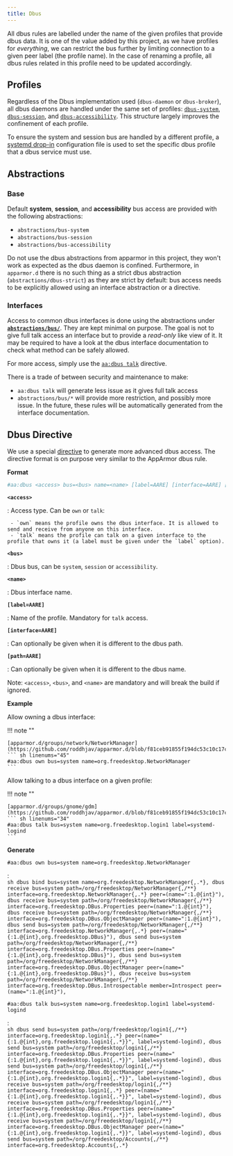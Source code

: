```yaml
---
title: Dbus
---
```


All dbus rules are labelled under the name of the given profiles that provide dbus data. It is one of the value added by this project, as we have profiles for *everything*, we can restrict the bus further by limiting connection to a given peer label (the profile name). In the case of renaming a profile, all dbus rules related in this profile need to be updated accordingly.

## Profiles

Regardless of the Dbus implementation used (`dbus-daemon` or `dbus-broker`), all dbus daemons are handled under the same set of profiles: [`dbus-system`](https://github.com/roddhjav/apparmor.d/blob/main/apparmor.d/groups/bus/dbus-system), [`dbus-session`](https://github.com/roddhjav/apparmor.d/blob/main/apparmor.d/groups/bus/dbus-session), and [`dbus-accessibility`](https://github.com/roddhjav/apparmor.d/blob/main/apparmor.d/groups/bus/dbus-accessibility). This structure largely improves the confinement of each profile.

To ensure the system and session bus are handled by a different profile, a [systemd drop-in](https://github.com/roddhjav/apparmor.d/blob/main/systemd/default/system/dbus.service) configuration file is used to set the specific dbus profile that a dbus service must use.

## Abstractions

### Base

Default **system**, **session**, and **accessibility** bus access are provided with the following abstractions:

- `abstractions/bus-system`
- `abstractions/bus-session`
- `abstractions/bus-accessibility`

Do not use the dbus abstractions from apparmor in this project, they won't work as expected as the dbus daemon is confined. Furthermore, in `apparmor.d` there is no such thing as a strict dbus abstraction (`abstractions/dbus-strict`) as they are strict by default: bus access needs to be explicitly allowed using an interface abstraction or a directive.

### Interfaces

Access to common dbus interfaces is done using the abstractions under **[`abstractions/bus/`](https://github.com/roddhjav/apparmor.d/tree/main/apparmor.d/abstractions/bus)**. They are kept minimal on purpose. The goal is not to give full talk access an interface but to provide a *read-only* like view of it. It may be required to have a look at the dbus interface documentation to check what method can be safely allowed.

For more access, simply use the [`aa:dbus talk`](#dbus-directive) directive.

There is a trade of between security and maintenance to make:

- `aa:dbus talk` will generate less issue as it gives full talk access
- `abstractions/bus/*` will provide more restriction, and possibly more issue. In the future, these rules will be automatically generated from the interface documentation.

## Dbus Directive

We use a special [directive](directives.md) to generate more advanced dbus access. The directive format is on purpose very similar to the AppArmor dbus rule.

**Format**

```sh
#aa:dbus <access> bus=<bus> name=<name> [label=AARE] [interface=AARE] [path=AARE]
```

**`<access>`**

:    Access type. Can be `own` or `talk`:

     - `own` means the profile owns the dbus interface. It is allowed to send and receive from anyone on this interface.
     - `talk` means the profile can talk on a given interface to the profile that owns it (a label must be given under the `label` option).

**`<bus>`**

:    Dbus bus, can be `system`, `session` or `accessibility`.

**`<name>`**

:    Dbus interface name.

**`[label=AARE]`**

:    Name of the profile. Mandatory for `talk` access.

**`[interface=AARE]`**

:    Can optionally be given when it is different to the dbus path.

**`[path=AARE]`**

:    Can optionally be given when it is different to the dbus name.


Note: `<access>`, `<bus>`, and `<name>` are mandatory and will break the build if ignored.


**Example**

Allow owning a dbus interface:

!!! note ""

    [apparmor.d/groups/network/NetworkManager](https://github.com/roddhjav/apparmor.d/blob/f81ceb91855f194dc53c10c17cbe1d7b50434a1e/apparmor.d/groups/network/NetworkManager#L45)
    ``` sh linenums="45"
    #aa:dbus own bus=system name=org.freedesktop.NetworkManager
    ```

Allow talking to a dbus interface on a given profile:

!!! note ""

    [apparmor.d/groups/gnome/gdm](https://github.com/roddhjav/apparmor.d/blob/f81ceb91855f194dc53c10c17cbe1d7b50434a1e/apparmor.d/groups/gnome/gdm#L44)
    ``` sh linenums="34"
    #aa:dbus talk bus=system name=org.freedesktop.login1 label=systemd-logind
    ```

**Generate**

`#aa:dbus own bus=system name=org.freedesktop.NetworkManager`

:    
     ```sh
     dbus bind bus=system name=org.freedesktop.NetworkManager{,.*},
     dbus receive bus=system path=/org/freedesktop/NetworkManager{,/**}
          interface=org.freedesktop.NetworkManager{,.*}
          peer=(name=":1.@{int}"),
     dbus receive bus=system path=/org/freedesktop/NetworkManager{,/**}
          interface=org.freedesktop.DBus.Properties
          peer=(name=":1.@{int}"),
     dbus receive bus=system path=/org/freedesktop/NetworkManager{,/**}
          interface=org.freedesktop.DBus.ObjectManager
          peer=(name=":1.@{int}"),
     dbus send bus=system path=/org/freedesktop/NetworkManager{,/**}
          interface=org.freedesktop.NetworkManager{,.*}
          peer=(name="{:1.@{int},org.freedesktop.DBus}"),
     dbus send bus=system path=/org/freedesktop/NetworkManager{,/**}
          interface=org.freedesktop.DBus.Properties
          peer=(name="{:1.@{int},org.freedesktop.DBus}"),
     dbus send bus=system path=/org/freedesktop/NetworkManager{,/**}
          interface=org.freedesktop.DBus.ObjectManager
          peer=(name="{:1.@{int},org.freedesktop.DBus}"),
     dbus receive bus=system path=/org/freedesktop/NetworkManager{,/**}
          interface=org.freedesktop.DBus.Introspectable
          member=Introspect
          peer=(name=":1.@{int}"),
     ```

`#aa:dbus talk bus=system name=org.freedesktop.login1 label=systemd-logind`

:    
     ```sh
     dbus send bus=system path=/org/freedesktop/login1{,/**}
          interface=org.freedesktop.login1{,.*}
          peer=(name="{:1.@{int},org.freedesktop.login1{,.*}}", label=systemd-logind),
     dbus send bus=system path=/org/freedesktop/login1{,/**}
          interface=org.freedesktop.DBus.Properties
          peer=(name="{:1.@{int},org.freedesktop.login1{,.*}}", label=systemd-logind),
     dbus send bus=system path=/org/freedesktop/login1{,/**}
          interface=org.freedesktop.DBus.ObjectManager
          peer=(name="{:1.@{int},org.freedesktop.login1{,.*}}", label=systemd-logind),
     dbus receive bus=system path=/org/freedesktop/login1{,/**}
          interface=org.freedesktop.login1{,.*}
          peer=(name="{:1.@{int},org.freedesktop.login1{,.*}}", label=systemd-logind),
     dbus receive bus=system path=/org/freedesktop/login1{,/**}
          interface=org.freedesktop.DBus.Properties
          peer=(name="{:1.@{int},org.freedesktop.login1{,.*}}", label=systemd-logind),
     dbus receive bus=system path=/org/freedesktop/login1{,/**}
          interface=org.freedesktop.DBus.ObjectManager
          peer=(name="{:1.@{int},org.freedesktop.login1{,.*}}", label=systemd-logind),
     dbus send bus=system path=/org/freedesktop/Accounts{,/**}
          interface=org.freedesktop.Accounts{,.*}
     ```
